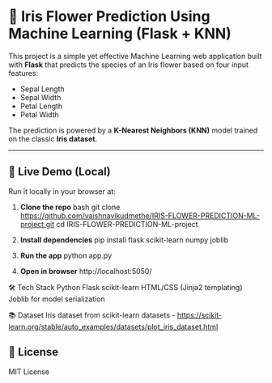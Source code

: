 # 🌸 Iris Flower Prediction Using Machine Learning (Flask + KNN)

This project is a simple yet effective Machine Learning web application built with **Flask** that predicts the species of an Iris flower based on four input features:
- Sepal Length
- Sepal Width
- Petal Length
- Petal Width

The prediction is powered by a **K-Nearest Neighbors (KNN)** model trained on the classic **Iris dataset**.

---

## 🚀 Live Demo (Local)
Run it locally in your browser at:
1. **Clone the repo**
   bash
   git clone https://github.com/vaishnavikudmethe/IRIS-FLOWER-PREDICTION-ML-project.git
   cd IRIS-FLOWER-PREDICTION-ML-project
   
3. **Install dependencies**
   pip install flask scikit-learn numpy joblib

4. **Run the app**
   python app.py
   
6. **Open in browser**
   http://localhost:5050/

🛠️ Tech Stack
Python
Flask
scikit-learn
HTML/CSS (Jinja2 templating)
Joblib for model serialization

📚 Dataset
Iris dataset from scikit-learn datasets - https://scikit-learn.org/stable/auto_examples/datasets/plot_iris_dataset.html

## 📌 License
MIT License
